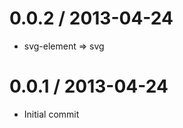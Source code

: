 
0.0.2 / 2013-04-24
==================

  * svg-element => svg

0.0.1 / 2013-04-24
==================

  * Initial commit
